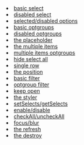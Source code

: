 <li><a href="../examples#basic.html">basic select</a></li>
<li><a href="../examples#disabled.html">disabled select</a></li>
<li><a href="../examples#selected-disabled.html">selected/disabled options</a></li>
<li><a href="../examples#basic-optgroups.html">basic optgroups</a></li>
<li><a href="../examples#disabled-optgroups.html">disabled optgroups</a></li>
<li><a href="../examples#placeholder.html">the placeholder</a></li>
<li><a href="../examples#multiple-items.html">the multiple items</a></li>
<li><a href="../examples#multiple-items-optgroups.html">multiple items optgroups</a></li>
<li><a href="../examples#hide-select-all.html">hide select all</a></li>
<li><a href="../examples#single-row.html">single row</a></li>
<li><a href="../examples#position.html">the position</a></li>
<li><a href="../examples#basic-filter.html">basic filter</a></li>
<li><a href="../examples#optgroup-filter.html">optgroup filter</a></li>
<li><a href="../examples#keep-open.html">keep open</a></li>
<li><a href="../examples#styler.html">the styler</a></li>
<li><a href="../examples#setSelects-getSelects.html">setSelects/getSelects</a></li>
<li><a href="../examples#enable-disable.html">enable/disable</a></li>
<li><a href="../examples#checkAll-uncheckAll.html">checkAll/uncheckAll</a></li>
<li><a href="../examples#focus-blur.html">focus/blur</a></li>
<li><a href="../examples#refresh.html">the refresh</a></li>
<li><a href="../examples#destroy.html">the destroy</a></li>
